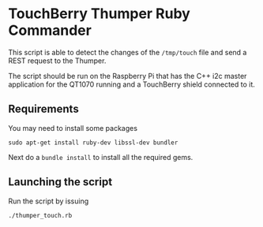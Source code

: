 # TouchBerry Thumper Ruby Commander

This script is able to detect the changes of the `/tmp/touch` file and
send a REST request to the Thumper.

The script should be run on the Raspberry Pi that has the C++ i2c master application
for the QT1070 running and a TouchBerry shield connected to it.

## Requirements

You may need to install some packages

```shell
sudo apt-get install ruby-dev libssl-dev bundler
```

Next do a `bundle install` to install all the required gems.

## Launching the script

Run the script by issuing

```shell
./thumper_touch.rb
```
